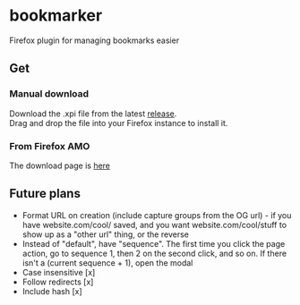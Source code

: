 # bookmarker
Firefox plugin for managing bookmarks easier

## Get
### Manual download
Download the .xpi file from the latest [release](https://github.com/TheNamlessGuy/bookmarker/releases).  
Drag and drop the file into your Firefox instance to install it.

### From Firefox AMO
The download page is [here](https://addons.mozilla.org/en-US/firefox/addon/namless-bookmarker/)

## Future plans
* Format URL on creation (include capture groups from the OG url) - if you have website.com/cool/ saved, and you want website.com/cool/stuff to show up as a "other url" thing, or the reverse
* Instead of "default", have "sequence". The first time you click the page action, go to sequence 1, then 2 on the second click, and so on. If there isn't a (current sequence + 1), open the modal
* Case insensitive [x]
* Follow redirects [x]
* Include hash [x]